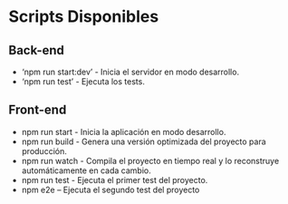 # Scripts Disponibles

## Back-end
- ‘npm run start:dev’ - Inicia el servidor en modo desarrollo.
- ‘npm run test’ - Ejecuta los tests.

## Front-end
- npm run start - Inicia la aplicación en modo desarrollo.
- npm run build - Genera una versión optimizada del proyecto para producción.
- npm run watch - Compila el proyecto en tiempo real y lo reconstruye automáticamente en cada cambio.
- npm run test - Ejecuta el primer test del proyecto.
- npm e2e – Ejecuta el segundo test del proyecto
